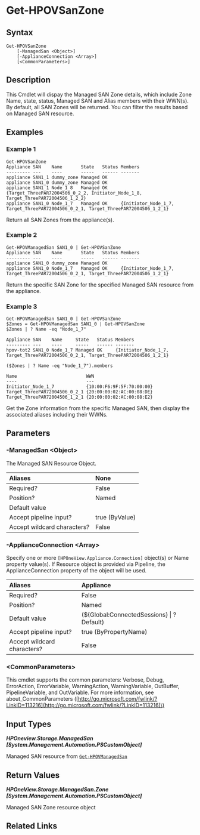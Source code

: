 ﻿---
description: View Managed SAN Zones.
---

# Get-HPOVSanZone

## Syntax

```text
Get-HPOVSanZone
    [-ManagedSan <Object>]
    [-ApplianceConnection <Array>]
    [<CommonParameters>]
```

## Description

This Cmdlet will dispay the Managed SAN Zone details, which include Zone Name, state, status, Managed SAN and Alias members with their WWN(s).  By default, all SAN Zones will be returned.  You can filter the results based on Managed SAN resource.

## Examples

###  Example 1 

```text
Get-HPOVSanZone
Appliance SAN    Name       State   Status Members
--------- ---    ----       -----   ------ -------
appliance SAN1_1 dummy_zone Managed OK
appliance SAN1_0 dummy_zone Managed OK
appliance SAN1_1 Node_1_8   Managed OK     {Target_ThreePAR72004506_0_2_2, Initiator_Node_1_8, Target_ThreePAR72004506_1_2_2}
appliance SAN1_0 Node_1_7   Managed OK     {Initiator_Node_1_7, Target_ThreePAR72004506_0_2_1, Target_ThreePAR72004506_1_2_1}
```

Return all SAN Zones from the appliance(s).

###  Example 2 

```text
Get-HPOVManagedSan SAN1_0 | Get-HPOVSanZone
Appliance SAN    Name       State   Status Members
--------- ---    ----       -----   ------ -------
appliance SAN1_0 dummy_zone Managed OK
appliance SAN1_0 Node_1_7   Managed OK     {Initiator_Node_1_7, Target_ThreePAR72004506_0_2_1, Target_ThreePAR72004506_1_2_1}
```

Return the specific SAN Zone for the specified Managed SAN resource from the appliance.

###  Example 3 

```text
Get-HPOVManagedSan SAN1_0 | Get-HPOVSanZone
$Zones = Get-HPOVManagedSan SAN1_0 | Get-HPOVSanZone
$Zones | ? Name -eq "Node_1_7"

Appliance SAN    Name     State   Status Members
--------- ---    ----     -----   ------ -------
hpov-tot2 SAN1_0 Node_1_7 Managed OK     {Initiator_Node_1_7, Target_ThreePAR72004506_0_2_1, Target_ThreePAR72004506_1_2_1}

($Zones | ? Name -eq "Node_1_7").members

Name                          WWN
----                          ---
Initiator_Node_1_7            {10:00:F6:9F:5F:70:00:00}
Target_ThreePAR72004506_0_2_1 {20:00:00:02:AC:00:08:DE}
Target_ThreePAR72004506_1_2_1 {20:00:00:02:AC:00:08:E2}
```

Get the Zone information from the specific Managed SAN, then display the associated aliases including their WWNs.

## Parameters

### -ManagedSan &lt;Object&gt;

The Managed SAN Resource Object.

| Aliases | None |
| :--- | :--- |
| Required? | False |
| Position? | Named |
| Default value |  |
| Accept pipeline input? | true (ByValue) |
| Accept wildcard characters? | False |

### -ApplianceConnection &lt;Array&gt;

Specify one or more `[HPOneView.Appliance.Connection]` object(s) or Name property value(s). If Resource object is provided via Pipeline, the ApplianceConnection property of the object will be used.

| Aliases | Appliance |
| :--- | :--- |
| Required? | False |
| Position? | Named |
| Default value | (${Global:ConnectedSessions} &vert; ? Default) |
| Accept pipeline input? | true (ByPropertyName) |
| Accept wildcard characters? | False |

### &lt;CommonParameters&gt;

This cmdlet supports the common parameters: Verbose, Debug, ErrorAction, ErrorVariable, WarningAction, WarningVariable, OutBuffer, PipelineVariable, and OutVariable. For more information, see about\_CommonParameters \([http://go.microsoft.com/fwlink/?LinkID=113216](http://go.microsoft.com/fwlink/?LinkID=113216)\)

## Input Types

_**HPOneview.Storage.ManagedSan [System.Management.Automation.PSCustomObject]**_

Managed SAN resource from [`Get-HPOVManagedSan`](get-hpovmanagedsan.md)

## Return Values

_**HPOneView.Storage.ManagedSan.Zone [System.Management.Automation.PSCustomObject]**_

Managed SAN Zone resource object

## Related Links

